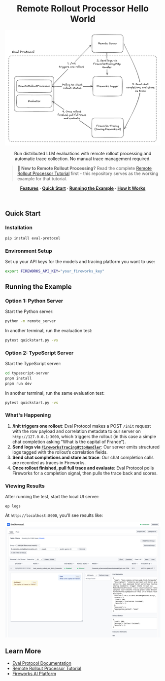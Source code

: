 <h1 align="center">Remote Rollout Processor Hello World</h1>

<p align="center">
  <img alt="Remote Rollout Processor Flow" src="assets/remote-rollout-processor.png">
</p>

<p align="center">
    Run distributed LLM evaluations with remote rollout processing and automatic trace collection. No manual trace management required.
</p>

> **📖 New to Remote Rollout Processing?** Read the complete [Remote Rollout Processor Tutorial](https://evalprotocol.io/tutorial/remote-rollout-processor) first - this repository serves as the working example for that tutorial.

<p align="center">
  <a href="#features"><strong>Features</strong></a> ·
  <a href="#quick-start"><strong>Quick Start</strong></a> ·
  <a href="#running-the-example"><strong>Running the Example</strong></a> ·
  <a href="#how-it-works"><strong>How It Works</strong></a>
</p>

<br/>

## Quick Start

### Installation

```bash
pip install eval-protocol
```

### Environment Setup

Set up your API keys for the models and tracing platform you want to use:

```bash
export FIREWORKS_API_KEY="your_fireworks_key"
```

## Running the Example

### Option 1: Python Server

Start the Python server:
```bash
python -m remote_server
```

In another terminal, run the evaluation test:
```bash
pytest quickstart.py -vs
```

### Option 2: TypeScript Server

Start the TypeScript server:
```bash
cd typescript-server
pnpm install
pnpm run dev
```

In another terminal, run the same evaluation test:
```bash
pytest quickstart.py -vs
```

### What's Happening

1. **/init triggers one rollout**: Eval Protocol makes a POST `/init` request with the row payload and correlation metadata to our server on `http://127.0.0.1:3000`, which triggers the rollout (in this case a simple chat completion asking "What is the capital of France").
2. **Send logs via [`FireworksTracingHttpHandler`](https://github.com/eval-protocol/python-sdk/blob/main/eval_protocol/log_utils/fireworks_tracing_http_handler.py)**: Our server emits structured logs tagged with the rollout’s correlation fields.
3. **Send chat completions and store as trace**: Our chat completion calls are recorded as traces in Fireworks.
4. **Once rollout finished, pull full trace and evaluate**: Eval Protocol polls Fireworks for a completion signal, then pulls the trace back and scores.


### Viewing Results

After running the test, start the local UI server:

```
ep logs
```

At `http://localhost:8000`, you'll see results like:

<p align="center">
  <img alt="Remote Rollout Processor EP Logs" src="assets/ep-logs.png">
</p>

## Learn More

- [Eval Protocol Documentation](https://evalprotocol.io/introduction)
- [Remote Rollout Processor Tutorial](https://evalprotocol.io/tutorial/remote-rollout-processor)
- [Fireworks AI Platform](https://fireworks.ai)
